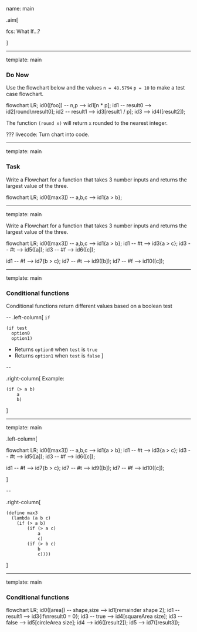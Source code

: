 name: main

.aim[<div>
fcs: What If...?
</div>]

---
template: main

### Do Now
Use the flowchart below and the values `n = 48.5794` `p = 10` to make a test case flowchart.

<div class="mermaid" width="500px">
flowchart LR;
  id0([foo]) -- n,p --> id1[n * p];
  id1 -- result0 --> id2[round\nresult0];
  id2 -- result1 --> id3[result1 / p];
  id3 --> id4([result2]);
</div>

The function `(round x)` will return `x` rounded to the nearest integer.

???
livecode: Turn chart into code.


---
template: main

### Task

Write a Flowchart for a function that takes 3 number inputs and returns the largest value of the three.

<div class="mermaid">
flowchart LR;
  id0([max3]) -- a,b,c --> id1{a > b};

</div>  

---
template: main

Write a Flowchart for a function that takes 3 number inputs and returns the largest value of the three.


<div class="mermaid">
flowchart LR;
  id0([max3]) -- a,b,c --> id1{a > b};
  id1 -- #t --> id3{a > c};
  id3 -- #t --> id5([a]);
  id3 -- #f --> id6([c]);

  id1 -- #f --> id7{b > c};
  id7 -- #t --> id9([b]);
  id7 -- #f --> id10([c]);
</div>  


---
template: main

### Conditional functions

Conditional functions return different values based on a boolean test

--
.left-column[
`if`
  ```
  (if test
    option0
    option1)
  ```
- Returns `option0` when `test` is `true`
- Returns `option1` when `test` is `false`
]

--

.right-column[
Example:
```
(if (> a b)
    a
    b)
```
]

---
template: main

.left-column[
<div class="mermaid">
flowchart LR;
  id0([max3]) -- a,b,c --> id1{a > b};
  id1 -- #t --> id3{a > c};
  id3 -- #t --> id5([a]);
  id3 -- #f --> id6([c]);

  id1 -- #f --> id7{b > c};
  id7 -- #t --> id9([b]);
  id7 -- #f --> id10([c]);
</div>  
]

--

.right-column[
```
(define max3
  (lambda (a b c)
    (if (> a b)
        (if (> a c)
            a
            c)
        (if (> b c)
            b
            c))))
```
]

---
template: main

### Conditional functions

<div class="mermaid" width="500px">
flowchart LR;
  id0([area]) -- shape,size --> id1[remainder shape 2];
  id1 -- result1 --> id3{if\nresult0 = 0};
  id3 -- true --> id4[squareArea size];
  id3 -- false --> id5[circleArea size];
  id4 --> id6([result2]);
  id5 --> id7([result3]);
</div>
